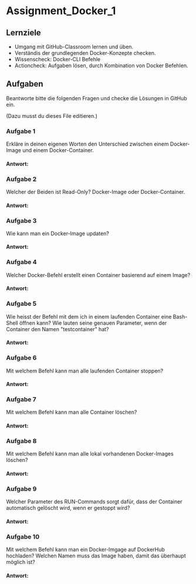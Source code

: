 # Assignment_Docker_1

## Lernziele
- Umgang mit GitHub-Classroom lernen und üben.
- Verständis der grundlegenden Docker-Konzepte checken.
- Wissenscheck: Docker-CLI Befehle
- Actioncheck: Aufgaben lösen, durch Kombination von Docker Befehlen.


## Aufgaben
Beantworte bitte die folgenden Fragen und checke die Lösungen in GitHub ein.

(Dazu musst du dieses File editieren.)

### Aufgabe 1
Erkläre in deinen eigenen Worten den Unterschied zwischen einem Docker-Image und einem Docker-Container.

#### Antwort:

### Aufgabe 2
Welcher der Beiden ist Read-Only? Docker-Image oder Docker-Container.

#### Antwort:

### Aufgabe 3
Wie kann man ein Docker-Image updaten?

#### Antwort:

### Aufgabe 4
Welcher Docker-Befehl erstellt einen Container basierend auf einem Image?

#### Antwort:

### Aufgabe 5
Wie heisst der Befehl mit dem ich in einem laufenden Container eine Bash-Shell öffnen kann? Wie lauten seine genauen Parameter, wenn der Container den Namen "testcontainer" hat?

#### Antwort:

### Aufgabe 6
Mit welchem Befehl kann man alle laufenden Container stoppen?

#### Antwort:

### Aufgabe 7
Mit welchem Befehl kann man alle Container löschen?

#### Antwort:

### Aufgabe 8
Mit welchem Befehl kann man alle lokal vorhandenen Docker-Images löschen?

#### Antwort:

### Aufgabe 9
Welcher Parameter des RUN-Commands sorgt dafür, dass der Container automatisch gelöscht wird, wenn er gestoppt wird?

#### Antwort:

### Aufgabe 10
Mit welchem Befehl kann man ein Docker-Imgage auf DockerHub hochladen? Welchen Namen muss das Image haben, damit das überhaupt möglich ist?

#### Antwort:
